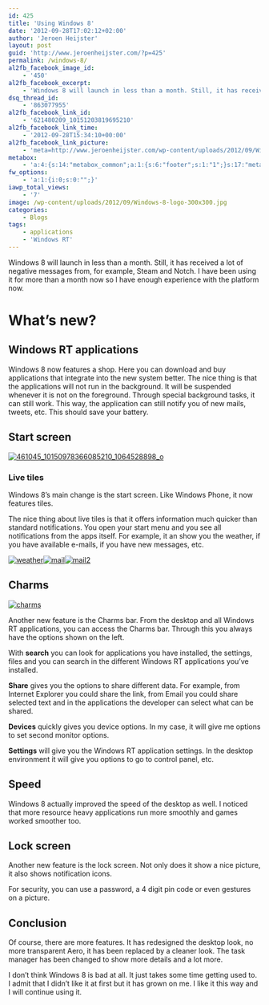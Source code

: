 ```yaml
---
id: 425
title: 'Using Windows 8'
date: '2012-09-28T17:02:12+02:00'
author: 'Jeroen Heijster'
layout: post
guid: 'http://www.jeroenheijster.com/?p=425'
permalink: /windows-8/
al2fb_facebook_image_id:
    - '450'
al2fb_facebook_excerpt:
    - 'Windows 8 will launch in less than a month. Still, it has received a lot of negative messages from, for example, Steam and Notch. I have been using it for more than a month now so I have enough experience with the platform now.'
dsq_thread_id:
    - '863077955'
al2fb_facebook_link_id:
    - '621480209_10151203819695210'
al2fb_facebook_link_time:
    - '2012-09-28T15:34:10+00:00'
al2fb_facebook_link_picture:
    - 'meta=http://www.jeroenheijster.com/wp-content/uploads/2012/09/Windows-8-logo-300x300.jpg'
metabox:
    - 'a:4:{s:14:"metabox_common";a:1:{s:6:"footer";s:1:"1";}s:17:"metabox_pagetitle";a:8:{s:17:"backgroundcontent";s:1:"2";s:15:"backgroundimage";s:0:"";s:15:"backgroundvideo";a:3:{s:4:"webm";s:0:"";s:3:"mp4";s:0:"";s:3:"ogv";s:0:"";}s:15:"backgroundcolor";s:7:"#575656";s:14:"backgroundhtml";s:0:"";s:4:"size";s:5:"small";s:5:"title";s:15:"Using Windows 8";s:4:"text";s:0:"";}s:23:"metabox_featuredcontent";a:2:{s:7:"content";s:1:"0";s:4:"html";s:0:"";}s:12:"metabox_blog";a:3:{s:7:"columns";s:1:"3";s:13:"categoriesbox";s:1:"1";s:7:"sidebar";s:4:"blog";}}'
fw_options:
    - 'a:1:{i:0;s:0:"";}'
iawp_total_views:
    - '7'
image: /wp-content/uploads/2012/09/Windows-8-logo-300x300.jpg
categories:
    - Blogs
tags:
    - applications
    - 'Windows RT'
---
```


Windows 8 will launch in less than a month. Still, it has received a lot of negative messages from, for example, Steam and Notch. I have been using it for more than a month now so I have enough experience with the platform now.

# What’s new?

## Windows RT applications

Windows 8 now features a shop. Here you can download and buy applications that integrate into the new system better. The nice thing is that the applications will not run in the background. It will be suspended whenever it is not on the foreground. Through special background tasks, it can still work. This way, the application can still notify you of new mails, tweets, etc. This should save your battery.

## Start screen

[![](http://jeroenheijstercom.azurewebsites.net/wp-content/uploads/2012/09/461045_10150978366085210_1064528898_o-1024x317.jpg "461045_10150978366085210_1064528898_o")](/wp-content/uploads/2012/09/461045_10150978366085210_1064528898_o.jpg)

### Live tiles

Windows 8’s main change is the start screen. Like Windows Phone, it now features tiles.

The nice thing about live tiles is that it offers information much quicker than standard notifications. You open your start menu and you see all notifications from the apps itself. For example, it an show you the weather, if you have available e-mails, if you have new messages, etc.

[![](/wp-content/uploads/2012/09/weather.png "weather")](/wp-content/uploads/2012/09/weather.png)[![](/wp-content/uploads/2012/09/mail.png "mail")](/wp-content/uploads/2012/09/mail.png)[![](/wp-content/uploads/2012/09/mail2.png "mail2")](/wp-content/uploads/2012/09/mail2.png)

## Charms

[![](http://jeroenheijstercom.azurewebsites.net/wp-content/uploads/2012/09/charms-50x300.png "charms")](/wp-content/uploads/2012/09/charms.png)

Another new feature is the Charms bar. From the desktop and all Windows RT applications, you can access the Charms bar. Through this you always have the options shown on the left.

With **search** you can look for applications you have installed, the settings, files and you can search in the different Windows RT applications you’ve installed.

**Share** gives you the options to share different data. For example, from Internet Explorer you could share the link, from Email you could share selected text and in the applications the developer can select what can be shared.

**Devices** quickly gives you device options. In my case, it will give me options to set second monitor options.

**Settings** will give you the Windows RT application settings. In the desktop environment it will give you options to go to control panel, etc.

## Speed

Windows 8 actually improved the speed of the desktop as well. I noticed that more resource heavy applications run more smoothly and games worked smoother too.

## Lock screen

Another new feature is the lock screen. Not only does it show a nice picture, it also shows notification icons.

For security, you can use a password, a 4 digit pin code or even gestures on a picture.

## Conclusion

Of course, there are more features. It has redesigned the desktop look, no more transparent Aero, it has been replaced by a cleaner look. The task manager has been changed to show more details and a lot more.

I don’t think Windows 8 is bad at all. It just takes some time getting used to. I admit that I didn’t like it at first but it has grown on me. I like it this way and I will continue using it.